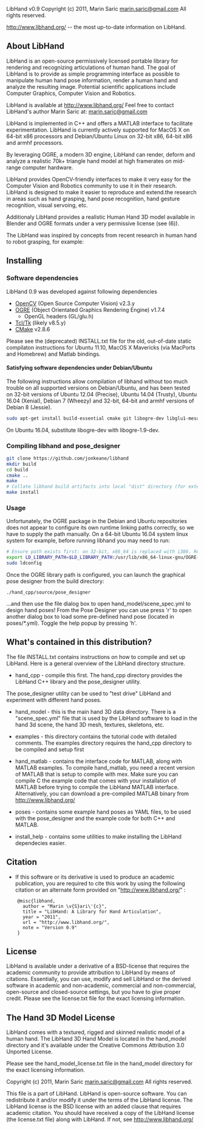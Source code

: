 LibHand v0.9
Copyright (c) 2011, Marin Saric <marin.saric@gmail.com>
All rights reserved.

http://www.libhand.org/  -- the most up-to-date information on LibHand.

About LibHand
----------------------------------------

LibHand is an open-source permissively licensed portable library for
rendering and recognizing articulations of human hand. The goal of LibHand
is to provide as simple programming interface as possible to manipulate
human hand pose information, render a human hand and analyze the resulting
image. Potential scientific applications include Computer Graphics, Computer
Vision and Robotics.

LibHand is available at <http://www.libhand.org/>
Feel free to contact LibHand's author Marin Saric at: marin.saric@gmail.com

LibHand is implemented in C++ and offers a MATLAB interface to facilitate
experimentation. LibHand is currently actively supported for MacOS X on 64-bit
x86 processors and Debian/Ubuntu Linux on 32-bit x86, 64-bit x86 and armhf processors.

By leveraging OGRE, a modern 3D engine, LibHand can render, deform and
analyze a realistic 70k+ triangle hand model at high framerates on mid-range
computer hardware.

LibHand provides OpenCV-friendly interfaces to make it very easy for the
Computer Vision and Robotics community to use it in their research. LibHand
is designed to make it easier to reproduce and extend.the research in areas
such as hand grasping, hand pose recognition, hand gesture recognition,
visual servoing, etc.

Additionaly LibHand provides a realistic Human Hand 3D model available in
Blender and OGRE formats under a very permissive license (see (6)).

The LibHand was inspired by concepts from recent research in human hand to
robot grasping, for example:

Installing
----------------------------------------

### Software dependencies
LibHand 0.9 was developed against following dependencies
- [OpenCV](https://en.wikipedia.org/wiki/OpenCV) (Open Source Computer Vision) v2.3.y
- [OGRE](https://en.wikipedia.org/wiki/OGRE) (Object Orientated Graphics Rendering Engine) v1.7.4
	- OpenGL headers (GL/glu.h)
- [Tcl/Tk](https://en.wikipedia.org/wiki/Tcl) (likely v8.5.y)
- [CMake](https://en.wikipedia.org/wiki/CMake) v2.8.6

Please see the (deprecated) INSTALL.txt file for the old, out-of-date static
compilaton instructions for Ubuntu 11.10, MacOS X Mavericks (via MacPorts
and Homebrew) and Matlab bindings.

#### Satisfying software dependencies under Debian/Ubuntu
The following instructions allow compilation of libhand without too much trouble on all supported versions on Debian/Ubuntu, and has been tested on 32-bit versions of Ubuntu 12.04 (Precise), Ubuntu 14.04 (Trusty), Ubuntu 16.04 (Xenial), Debian 7 (Wheezy) and 32-bit, 64-bit and armhf versions of Debian 8 (Jessie).

```bash
sudo apt-get install build-essential cmake git libogre-dev libglu1-mesa-dev libxt-dev libopencv-dev tcl tk
```
On Ubuntu 16.04, substitute libogre-dev with libogre-1.9-dev.

### Compiling libhand and pose_designer
```bash
git clone https://github.com/jonkeane/libhand
mkdir build
cd build
cmake ..
make
# Collate libhand build artifacts into local "dist" directory (for external applications to link against)
make install
```
### Usage
Unfortunately, the OGRE package in the Debian and Ubuntu repositories does not appear to configure its own runtime linking paths correctly, so we have to supply the path manually. On a 64-bit Ubuntu 16.04 system linux system for example, before running libhand you may need to run:
```bash
# Ensure path exists first: on 32-bit, x86_64 is replaced with i386. Replace OGRE version with whatever was installed (likely OGRE-1.9.0, OGRE-1.8.0, or OGRE-1.7.4).
export LD_LIBRARY_PATH=$LD_LIBRARY_PATH:/usr/lib/x86_64-linux-gnu/OGRE-1.9.0
sudo ldconfig
```
Once the OGRE library path is configured, you can launch the graphical pose designer from the build directory:
```
./hand_cpp/source/pose_designer
```
...and then use the file dialog box to open hand_model/scene_spec.yml to design hand poses! From the Pose Designer you can use press 'r' to open another dialog box to load some pre-defined hand pose (located in poses/*.yml). Toggle the help popup by pressing 'h'.

What's contained in this distribution?
----------------------------------------

The file INSTALL.txt contains instructions on how to compile and set up
LibHand. Here is a general overview of the LibHand directory structure.

- hand_cpp - compile this first.
 The hand_cpp directory provides the LibHand C++ library and the
 pose_designer utility. 

The pose_designer utility can be used to "test drive" LibHand and experiment
with different hand poses.

- hand_model - this is the main hand 3D data directory. There is a
  "scene_spec.yml" file that is used by the LibHand software to load in the
  hand 3d scene, the hand 3D mesh, textures, skeletons, etc. 

- examples - this directory contains the tutorial code with detailed
  comments. The examples directory requires the hand_cpp directory to be
  compiled and setup first

- hand_matlab - contains the interface code for MATLAB, along with MATLAB
  examples. To compile hand_matlab, you need a recent version of MATLAB that
  is setup to compile with mex. Make sure you can compile C the example code
  that comes with your installation of MATLAB before trying to compile
  the LibHand MATLAB interface. Alternatively, you can download a
  pre-compiled MATLAB binary from <http://www.libhand.org/>

- poses - contains some example hand poses as YAML files, to be used with
  the pose_designer and the example code for both C++ and MATLAB.

- install_help - contains some utilities to make installing the LibHand
  dependecies easier.

Citation
----------------------------------------

  * If this software or its derivative is used to produce an academic
publication, you are required to cite this work by using the following
citation or an alternate form provided on "http://www.libhand.org/" :
```
    @misc{libhand,
      author = "Marin \v{S}ari\'{c}",
      title = "LibHand: A Library for Hand Articulation",
      year = "2011",
      url = "http://www.libhand.org/",
      note = "Version 0.9"
    }
```

License
----------------------------------------

LibHand is available under a derivative of a BSD-license that requires the
academic community to provide attribution to LibHand by means of
citations. Essentially, you can use, modify and sell LibHand or the derived
software in academic and non-academic, commercial and non-commercial,
open-source and closed-source settings, but you have to give proper
credit. Please see the license.txt file for the exact licensing information.

The Hand 3D Model License
----------------------------------------

LibHand comes with a textured, rigged and skinned realistic model of a human
hand. The LibHand 3D Hand Model is located in the hand_model directory and
it's available under the Creative Commons Attribution 3.0 Unported License.

Please see the hand_model_license.txt file in the hand_model directory for
the exact licensing information.


Copyright (c) 2011, Marin Saric <marin.saric@gmail.com>
All rights reserved.

This file is a part of LibHand. LibHand is open-source software. You can
redistribute it and/or modify it under the terms of the LibHand license. The
LibHand license is the BSD license with an added clause that requires
academic citation. You should have received a copy of the LibHand license
(the license.txt file) along with LibHand. If not, see
<http://www.libhand.org/>
